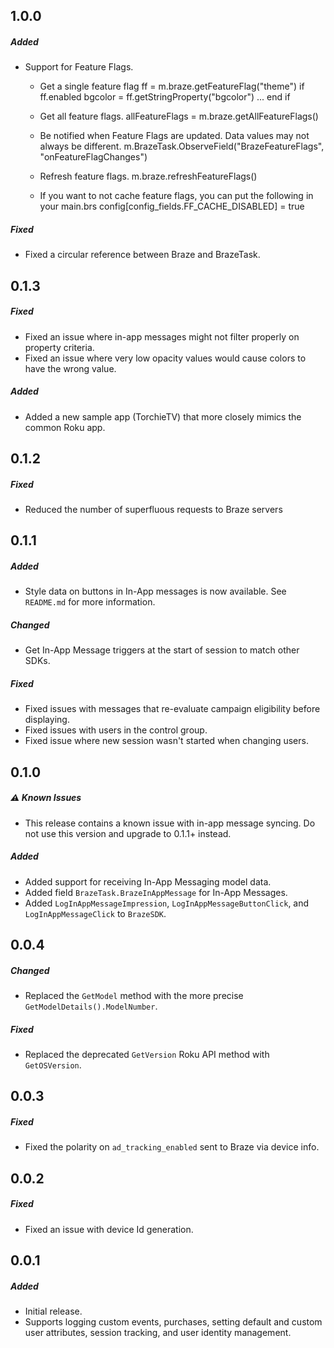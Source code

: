 ## 1.0.0

##### Added

- Support for Feature Flags.
   - Get a single feature flag
     ff = m.braze.getFeatureFlag("theme")
     if ff.enabled 
       bgcolor = ff.getStringProperty("bgcolor")
       ...
     end if

   - Get all feature flags.
     allFeatureFlags = m.braze.getAllFeatureFlags()

   - Be notified when Feature Flags are updated. Data values may not always be different.
     m.BrazeTask.ObserveField("BrazeFeatureFlags", "onFeatureFlagChanges")

   - Refresh feature flags.
     m.braze.refreshFeatureFlags()

   - If you want to not cache feature flags, you can put the following in your main.brs
   config[config_fields.FF_CACHE_DISABLED] = true

##### Fixed

- Fixed a circular reference between Braze and BrazeTask.

## 0.1.3

##### Fixed

- Fixed an issue where in-app messages might not filter properly on property criteria.
- Fixed an issue where very low opacity values would cause colors to have the wrong value.

##### Added

- Added a new sample app (TorchieTV) that more closely mimics the common Roku app.

## 0.1.2

##### Fixed

- Reduced the number of superfluous requests to Braze servers

## 0.1.1

##### Added

- Style data on buttons in In-App messages is now available. See `README.md` for more information.

##### Changed

- Get In-App Message triggers at the start of session to match other SDKs.

##### Fixed

- Fixed issues with messages that re-evaluate campaign eligibility before displaying.
- Fixed issues with users in the control group.
- Fixed issue where new session wasn't started when changing users.

## 0.1.0

##### ⚠️ Known Issues
- This release contains a known issue with in-app message syncing. Do not use this version and upgrade to 0.1.1+ instead.

##### Added

- Added support for receiving In-App Messaging model data.
- Added field `BrazeTask.BrazeInAppMessage` for In-App Messages.
- Added `LogInAppMessageImpression`, `LogInAppMessageButtonClick`, and `LogInAppMessageClick` to `BrazeSDK`.

## 0.0.4

##### Changed

- Replaced the `GetModel` method with the more precise `GetModelDetails().ModelNumber`.

##### Fixed

- Replaced the deprecated `GetVersion` Roku API method with `GetOSVersion`.

## 0.0.3

##### Fixed

- Fixed the polarity on `ad_tracking_enabled` sent to Braze via device info.

## 0.0.2

##### Fixed

- Fixed an issue with device Id generation.

## 0.0.1

##### Added

- Initial release.
- Supports logging custom events, purchases, setting default and custom user attributes, session tracking, and user identity management.
